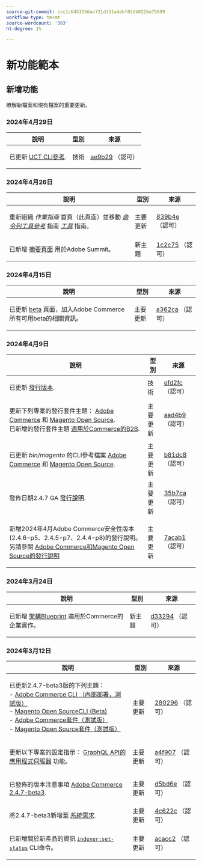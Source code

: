 ```yaml
---
source-git-commit: ccc1c6451556ac721d331adebf02db8226e75699
workflow-type: tm+mt
source-wordcount: '303'
ht-degree: 1%

---
```

# 新功能範本

## 新增功能

瞭解新檔案和現有檔案的重要更新。

### 2024年4月29日

<table style="table-layout:auto;">
  <thead>
    <tr>
      <th>說明</th>
      <th>型別</th>
      <th>來源</th>
    </tr>
  </thead>
  <tbody>
    <tr>
      <td><p>已更新 <a href="https://experienceleague.adobe.com/en/docs/commerce-operations/reference/uct">UCT CLI參考</a>.</p>
</td>
      <td>技術</td>
      <td><a href="https://github.com/AdobeDocs/commerce-operations.en/commit/ae9b29601953f25ca28f253f557d547b200616a0">ae9b29</a> （認可）</td>
    </tr>
  </tbody>
</table>

### 2024年4月26日

<table style="table-layout:auto;">
  <thead>
    <tr>
      <th>說明</th>
      <th>型別</th>
      <th>來源</th>
    </tr>
  </thead>
  <tbody>
    <tr>
      <td><p>重新組織 <em>作業指南</em> 首頁（此頁面）並移動 <em><a href="https://experienceleague.adobe.com/en/docs/commerce-operations/tools/cli-reference/commerce-on-premises">命令列工具參考</a></em> 指南 <em><a href="https://experienceleague.adobe.com/en/docs/commerce-operations/tools/overview">工具</a></em> 指南。</p>
</td>
      <td>主要更新</td>
      <td><a href="https://github.com/AdobeDocs/commerce-operations.en/commit/839b4e26a7c5d662093c7c1eec3fd5883ed7706a">839b4e</a> （認可）</td>
    </tr>
    <tr>
      <td><p>已新增 <a href="https://experienceleague.adobe.com/docs/commerce-operations/events/summit/2024.html">摘要頁面</a> 用於Adobe Summit。</p>
</td>
      <td>新主題</td>
      <td><a href="https://github.com/AdobeDocs/commerce-operations.en/commit/1c2c75da7cda0e3c38ea904c98932472b618a3e5">1c2c75</a> （認可）</td>
    </tr>
  </tbody>
</table>

### 2024年4月15日

<table style="table-layout:auto;">
  <thead>
    <tr>
      <th>說明</th>
      <th>型別</th>
      <th>來源</th>
    </tr>
  </thead>
  <tbody>
    <tr>
      <td><p>已更新 <a href="https://experienceleague.adobe.com/en/docs/commerce-operations/release/beta">beta</a> 頁面，加入Adobe Commerce所有可用beta的相關資訊。</p>
</td>
      <td>主要更新</td>
      <td><a href="https://github.com/AdobeDocs/commerce-operations.en/commit/a362cad66d38a89bacda656d1520047e22262179">a362ca</a> （認可）</td>
    </tr>
  </tbody>
</table>

### 2024年4月9日

<table style="table-layout:auto;">
  <thead>
    <tr>
      <th>說明</th>
      <th>型別</th>
      <th>來源</th>
    </tr>
  </thead>
  <tbody>
    <tr>
      <td><p>已更新 <a href="https://experienceleague.adobe.com/docs/commerce-operations/release/versions.html">發行版本</a>.</p>
</td>
      <td>技術</td>
      <td><a href="https://github.com/AdobeDocs/commerce-operations.en/commit/efd2fc4285a5cdc7ee20ead299ee16e54f9bcb83">efd2fc</a> （認可）</td>
    </tr>
    <tr>
      <td><p>更新下列專案的發行套件主題： <a href="https://experienceleague.adobe.com/en/docs/commerce-operations/release/packages/adobe-commerce">Adobe Commerce</a> 和 <a href="https://experienceleague.adobe.com/en/docs/commerce-operations/release/packages/magento-open-source">Magento Open Source</a>.<br /> 已新增的發行套件主題 <a href="https://experienceleague.adobe.com/en/docs/commerce-operations/release/packages/adobe-commerce-b2b">適用於Commerce的B2B</a>.</p>
</td>
      <td>主要更新</td>
      <td><a href="https://github.com/AdobeDocs/commerce-operations.en/commit/aad4b904ba95142d1d848f934c9d3702cc37ec16">aad4b9</a> （認可）</td>
    </tr>
    <tr>
      <td><p>已更新 <em>bin/magento</em> 的CLI參考檔案 <a href="https://experienceleague.adobe.com/en/docs/commerce-operations/reference/commerce-on-premises">Adobe Commerce</a> 和 <a href="https://experienceleague.adobe.com/en/docs/commerce-operations/reference/magento-open-source">Magento Open Source</a>.</p>
</td>
      <td>主要更新</td>
      <td><a href="https://github.com/AdobeDocs/commerce-operations.en/commit/b81dc87a261f128cdb572a30ff5538dae2087c49">b81dc8</a> （認可）</td>
    </tr>
    <tr>
      <td><p>發佈日期2.4.7 GA <a href="https://experienceleague.adobe.com/en/docs/commerce-operations/release/notes/adobe-commerce/2-4-7">發行說明</a>.</p>
</td>
      <td>主要更新</td>
      <td><a href="https://github.com/AdobeDocs/commerce-operations.en/commit/35b7caafbef5ced52ef6e4907e0634dfb2a61e4f">35b7ca</a> （認可）</td>
    </tr>
    <tr>
      <td><p>新增2024年4月Adobe Commerce安全性版本(2.4.6-p5、2.4.5-p7、2.4.4-p8)的發行說明。 另請參閱 <a href="https://experienceleague.adobe.com/docs/commerce-operations/release/notes/overview.html">Adobe Commerce和Magento Open Source的發行說明</a></p>
</td>
      <td>主要更新</td>
      <td><a href="https://github.com/AdobeDocs/commerce-operations.en/commit/7acab1d8d3f7b11cc1387b5558521f282ba0873f">7acab1</a> （認可）</td>
    </tr>
  </tbody>
</table><!-- date_group -->

### 2024年3月24日

<table style="table-layout:auto;">
  <thead>
    <tr>
      <th>說明</th>
      <th>型別</th>
      <th>來源</th>
    </tr>
  </thead>
  <tbody>
    <tr>
      <td><p>已新增 <a href="https://experienceleague.adobe.com/docs/commerce-operations/implementation-playbook/architecture/enterprise-blueprint.html">架構Blueprint</a> 適用於Commerce的企業實作。</p>
</td>
      <td>新主題</td>
      <td><a href="https://github.com/AdobeDocs/commerce-operations.en/commit/d33294d02b4431d4aa473aa5d0ab42e297cfed14">d33294</a> （認可）</td>
    </tr>
  </tbody>
</table>

### 2024年3月12日

<table style="table-layout:auto;">
  <thead>
    <tr>
      <th>說明</th>
      <th>型別</th>
      <th>來源</th>
    </tr>
  </thead>
  <tbody>
    <tr>
      <td><p>已更新2.4.7-beta3版的下列主題：<br />- <a href="https://experienceleague.adobe.com/docs/commerce-operations/reference/commerce-on-premises-beta.html">Adobe Commerce CLI （內部部署，測試版）</a><br />- <a href="https://experienceleague.adobe.com/docs/commerce-operations/reference/magento-open-source-beta.html">Magento Open SourceCLI (Beta)</a><br />- <a href="https://experienceleague.adobe.com/docs/commerce-operations/release/packages/adobe-commerce-beta.html">Adobe Commerce套件（測試版）</a><br />- <a href="https://experienceleague.adobe.com/docs/commerce-operations/release/packages/magento-open-source-beta.html">Magento Open Source套件（測試版）</a></p>
</td>
      <td>主要更新</td>
      <td><a href="https://github.com/AdobeDocs/commerce-operations.en/commit/28029603b0a23eb161480363b5106142beda4180">280296</a> （認可）</td>
    </tr>
    <tr>
      <td><p>更新以下專案的設定指示： <a href="https://experienceleague.adobe.com/docs/commerce-operations/performance-best-practices/performance-best-practices/application-server.html">GraphQL API的應用程式伺服器</a> 功能。</p>
</td>
      <td>主要更新</td>
      <td><a href="https://github.com/AdobeDocs/commerce-operations.en/commit/a4f907a793b4384cb7c162c032a153fafbbc6ff3">a4f907</a> （認可）</td>
    </tr>
    <tr>
      <td><p>已發佈的版本注意事項 <a href="https://experienceleague.adobe.com/docs/commerce-operations/release/notes/adobe-commerce/2-4-7.html">Adobe Commerce 2.4.7-beta3</a>.</p>
</td>
      <td>主要更新</td>
      <td><a href="https://github.com/AdobeDocs/commerce-operations.en/commit/d5bd6e1e9af78b24c687554261a50d4dce9483d6">d5bd6e</a> （認可）</td>
    </tr>
    <tr>
      <td><p>將2.4.7-beta3新增至 <a href="https://experienceleague.adobe.com/docs/commerce-operations/installation-guide/system-requirements.html">系統需求</a>.</p>
</td>
      <td>主要更新</td>
      <td><a href="https://github.com/AdobeDocs/commerce-operations.en/commit/4c622c47862c61fc9e6587ff95b3ac45142c2318">4c622c</a> （認可）</td>
    </tr>
    <tr>
      <td><p>已新增關於新產品的資訊 <a href="https://experienceleague.adobe.com/docs/commerce-operations/configuration-guide/cli/manage-indexers.html"><code class="language-plaintext highlighter-rouge">indexer:set-status</code></a> CLI命令。</p>
</td>
      <td>主要更新</td>
      <td><a href="https://github.com/AdobeDocs/commerce-operations.en/commit/acacc285f8b977b33bb27af76c971bc4015a2b45">acacc2</a> （認可）</td>
    </tr>
  </tbody>
</table><!-- date_group --><!-- month_group --><!-- year_group -->
